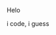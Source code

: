 Helo

i code, i guess

<!---
LucianR-School/LucianR-School is a ✨ special ✨ repository because its `README.md` (this file) appears on your GitHub profile.
You can click the Preview link to take a look at your changes.
--->
